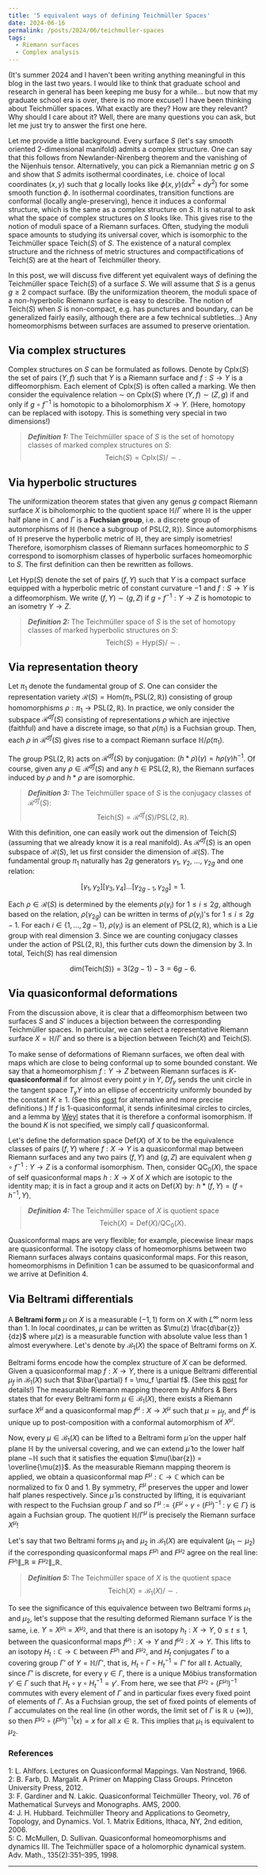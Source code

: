 ```yaml
---
title: '5 equivalent ways of defining Teichmüller Spaces'
date: 2024-06-16
permalink: /posts/2024/06/teichmuller-spaces
tags:
  - Riemann surfaces
  - Complex analysis
---
```


(It's summer 2024 and I haven't been writing anything meaningful in this blog in the last two years. I would like to think that graduate school and research in general has been keeping me busy for a while... but now that my graduate school era is over, there is no more excuse!) I have been thinking about Teichmüller spaces. What exactly are they? How are they relevant? Why should I care about it? Well, there are many questions you can ask, but let me just try to answer the first one here.

Let me provide a little background. Every surface $S$ (let's say smooth oriented $2$-dimensional manifold) admits a complex structure. One can say that this follows from Newlander-Nirenberg theorem and the vanishing of the Nijenhuis tensor. Alternatively, you can pick a Riemannian metric $g$ on $S$ and show that $S$ admits isothermal coordinates, i.e. choice of local coordinates $(x,y)$ such that $g$ locally looks like $\phi(x,y) (dx^2+dy^2)$ for some smooth function $\phi$. In isothermal coordinates, transition functions are conformal (locally angle-preserving), hence it induces a conformal structure, which is the same as a complex structure on $S$. It is natural to ask what the space of complex structures on $S$ looks like. This gives rise to the notion of moduli space of a Riemann surfaces. Often, studying the moduli space amounts to studying its universal cover, which is isomorphic to the Teichmüller space $\text{Teich}(S)$ of $S$. The existence of a natural complex structure and the richness of metric structures and compactifications of $\text{Teich}(S)$ are at the heart of Teichmüller theory.

In this post, we will discuss five different yet equivalent ways of defining the Teichmüller space $\text{Teich}(S)$ of a surface $S$. We will assume that $S$ is a genus $g \geq 2$ compact surface. (By the uniformization theorem, the moduli space of a non-hyperbolic Riemann surface is easy to describe. The notion of $\text{Teich}(S)$ when $S$ is non-compact, e.g. has punctures and boundary, can be generalized fairly easily, although there are a few technical subtleties...) Any homeomorphisms between surfaces are assumed to preserve orientation.

## Via complex structures

Complex structures on $S$ can be formulated as follows. Denote by $\text{Cplx}(S)$ the set of pairs $(Y,f)$ such that $Y$ is a Riemann surface and $f:S \to Y$ is a diffeomorphism.  Each element of $\text{Cplx}(S)$ is often called a marking. We then consider the equivalence relation $\sim$ on $\text{Cplx}(S)$ where $(Y,f) \sim (Z,g)$ if and only if $g \circ f^{-1}$ is homotopic to a biholomorphism $X \to Y$. (Here, homotopy can be replaced with isotopy. This is something very special in two dimensions!)

> **_Definition 1:_** The Teichmüller space of $S$ is the set of homotopy classes of marked complex structures on $S$:
$$
\text{Teich}(S) = \text{Cplx}(S)/\sim.
$$

## Via hyperbolic structures

The uniformization theorem states that given any genus $g$ compact Riemann surface $X$ is biholomorphic to the quotient space $\mathbb{H}/\Gamma$ where $\mathbb{H}$ is the upper half plane in $\mathbb{C}$ and $\Gamma$ is a **Fuchsian group**, i.e. a discrete group of automorphisms of $\mathbb{H}$ (hence a subgroup of $\text{PSL}(2,\mathbb{R})$). Since automorphisms of $\mathbb{H}$ preserve the hyperbolic metric of $\mathbb{H}$, they are simply isometries! Therefore, isomorphism classes of Riemann surfaces homeomorphic to $S$ correspond to isomorphism classes of hyperbolic surfaces homeomorphic to $S$. The first definition can then be rewritten as follows.

Let $\text{Hyp}(S)$ denote the set of pairs $(f,Y)$ such that $Y$ is a compact surface equipped with a hyperbolic metric of constant curvature $-1$ and $f:S \to Y$ is a diffeomorphism. We write $(f,Y) \sim (g,Z)$ if $g \circ f^{-1}:Y \to Z$ is homotopic to an isometry $Y \to Z$.

> **_Definition 2:_** The Teichmüller space of $S$ is the set of homotopy classes of marked hyperbolic structures on $S$:
$$
\text{Teich}(S) = \text{Hyp}(S)/\sim.
$$

## Via representation theory

Let $\pi_1$ denote the fundamental group of $S$. One can consider the representation variety $\mathcal{R}(S) = \text{Hom}(\pi_1, \text{PSL}(2,\mathbb{R}))$ consisting of group homomorphisms $\rho : \pi_1 \to \text{PSL}(2,\mathbb{R})$. In practice, we only consider the subspace $\mathcal{R}^{df}(S)$ consisting of representations $\rho$ which are injective (faithful) and have a discrete image, so that $\rho(\pi_1)$ is a Fuchsian group. Then, each $\rho$ in $\mathcal{R}^{df}(S)$ gives rise to a compact Riemann surface $\mathbb{H}/\rho(\pi_1)$.

The group $\text{PSL}(2,\mathbb{R})$ acts on $\mathcal{R}^{df}(S)$ by conjugation: $(h * \rho)(\gamma) = h \rho(\gamma) h^{-1}$. Of course, given any $\rho \in \mathcal{R}^{df}(S)$ and any $h \in \text{PSL}(2,\mathbb{R})$, the Riemann surfaces induced by $\rho$ and $h*\rho$ are isomorphic.

> **_Definition 3:_** The Teichmüller space of $S$ is the conjugacy classes of $\mathcal{R}^{df}(S)$:
$$
\text{Teich}(S) = \mathcal{R}^{df}(S)/\text{PSL}(2,\mathbb{R}).
$$

With this definition, one can easily work out the dimension of $\text{Teich}(S)$ (assuming that we already know it is a real manifold). As $\mathcal{R}^{df}(S)$ is an open subspace of $\mathcal{R}(S)$, let us first consider the dimension of $\mathcal{R}(S)$. The fundamental group $\pi_1$ naturally has $2g$ generators $\gamma_1$, $\gamma_2$, $\ldots$, $\gamma_{2g}$ and one relation:

$$
[\gamma_1, \gamma_2] [\gamma_3, \gamma_4] \ldots [\gamma_{2g-1}, \gamma_{2g}] = 1.
$$

Each $\rho \in \mathcal{R}(S)$ is determined by the elements $\rho(\gamma_i)$ for $1\leq i \leq 2g$, although based on the relation, $\rho(\gamma_{2g})$ can be written in terms of $\rho(\gamma_i)$'s for $1\leq i \leq 2g-1$. For each $i \in \{1,\ldots,2g-1\}$, $\rho(\gamma_i)$ is an element of $\text{PSL}(2,\mathbb{R})$, which is a Lie group with real dimension $3$. Since we are counting conjugacy classes under the action of $\text{PSL}(2,\mathbb{R})$, this further cuts down the dimension by $3$. In total, $\text{Teich}(S)$ has real dimension

$$
\text{dim}(\text{Teich}(S)) = 3 (2g-1) - 3 = 6g - 6.
$$

## Via quasiconformal deformations

From the discussion above, it is clear that a diffeomorphism between two surfaces $S$ and $S'$ induces a bijection between the corresponding Teichmüller spaces. In particular, we can select a representative Riemann surface $X = \mathbb{H}/\Gamma$ and so there is a bijection between $\text{Teich}(X)$ and $\text{Teich}(S)$.

To make sense of deformations of Riemann surfaces, we often deal with maps which are close to being conformal up to some bounded constant. We say that a homeomorphism $f: Y \to Z$ between Riemann surfaces is $K$-**quasiconformal** if for almost every point $y$ in $Y$, $Df_y$ sends the unit circle in the tangent space $T_{y} Y$ into an ellipse of eccentricity uniformly bounded by the constant $K\geq 1$. (See this [post](/post/2020/08/quasiconformal) for alternative and more precise definitions.) If $f$ is $1$-quasiconformal, it sends infinitesimal circles to circles, and a lemma by [Weyl](/posts/2020/09/extremal-length) states that it is therefore a conformal isomorphism. If the bound $K$ is not specified, we simply call $f$ quasiconformal.

Let's define the deformation space $\text{Def}(X)$ of $X$ to be the equivalence classes of pairs $(f,Y)$ where $f: X \to Y$ is a quasiconformal map between Riemann surfaces and any two pairs $(f,Y)$ and $(g,Z)$ are equivalent when $g\circ f^{-1} : Y \to Z$ is a conformal isomorphism. Then, consider $\text{QC}_0(X)$, the space of self quasiconformal maps $h: X \to X$ of $X$ which are isotopic to the identity map; it is in fact a group and it acts on $\text{Def}(X)$ by: $h * (f,Y) = (f \circ h^{-1}, Y)$.

> **_Definition 4:_** The Teichmüller space of $X$ is quotient space
$$
\text{Teich}(X) = \text{Def}(X)/\text{QC}_0(X).
$$

Quasiconformal maps are very flexible; for example, piecewise linear maps are quasiconformal. The isotopy class of homeomorphisms between two Riemann surfaces always contains quasiconformal maps. For this reason, homeomorphisms in Definition 1 can be assumed to be quasiconformal and we arrive at Definition 4.

## Via Beltrami differentials

A **Beltrami form** $\mu$ on $X$ is a measurable $(-1,1)$ form on $X$ with $L^\infty$ norm less than $1$. In local coordinates, $\mu$ can be written as $\mu(z) \frac{d\bar{z}}{dz}$ where $\mu(z)$ is a measurable function with absolute value less than $1$ almost everywhere. Let's denote by $\mathcal{B}_1(X)$ the space of Beltrami forms on $X$.

Beltrami forms encode how the complex structure of $X$ can be deformed. Given a quasiconformal map $f: X \to Y$, there is a unique Beltrami differential $\mu_f$ in $\mathcal{B}_1(X)$ such that $\bar{\partial} f = \mu_f \partial f$. (See this [post](/posts/2020/11/mrmt) for details!) The measurable Riemann mapping theorem by Ahlfors & Bers states that for every Beltrami form $\mu \in \mathcal{B}_1(X)$, there exists a Riemann surface $X^\mu$ and a quasiconformal map $f^{\mu}: X \to X^\mu$ such that $\mu = \mu_f$, and $f^\mu$ is unique up to post-composition with a conformal automorphism of $X^\mu$.

Now, every $\mu \in \mathcal{B}_1(X)$ can be lifted to a Beltrami form $\hat{\mu}$ on the upper half plane $\mathbb{H}$ by the universal covering, and we can extend $\hat{\mu}$ to the lower half plane $-\mathbb{H}$ such that it satisfies the equation $\mu(\bar{z}) = \overline{\mu(z)}$. As the measurable Riemann mapping theorem is applied, we obtain a quasiconformal map $F^{\mu}: \mathbb{C} \to \mathbb{C}$ which can be normalized to fix $0$ and $1$. By symmetry, $F^{\mu}$ preserves the upper and lower half planes respectively. Since $\hat{\mu}$ is constructed by lifting, it is equivariant with respect to the Fuchsian group $\Gamma$ and so $\Gamma^{\mu} := \{ F^\mu \circ \gamma \circ (F^\mu)^{-1} \: : \: \gamma \in \Gamma\}$ is again a Fuchsian group. The quotient $\mathbb{H}/\Gamma^{\mu}$ is precisely the Riemann surface $X^{\mu}$!

Let's say that two Beltrami forms $\mu_1$ and $\mu_2$ in $\mathcal{B}_1(X)$ are equivalent ($\mu_1 \sim \mu_2$) if the corresponding quasiconformal maps $F^{\mu_1}$ and $F^{\mu_2}$ agree on the real line: $F^{\mu_1}\|\_{\mathbb{R}} \equiv F^{\mu_2}\|\_{\mathbb{R}}$.

> **_Definition 5:_** The Teichmüller space of $X$ is the quotient space
$$
\text{Teich}(X) = \mathcal{B}_1(X)/\sim.
$$

To see the significance of this equivalence between two Beltrami forms $\mu_1$ and $\mu_2$, let's suppose that the resulting deformed Riemann surface $Y$ is the same, i.e. $Y = X^{\mu_1} = X^{\mu_2}$, and that there is an isotopy $h_t: X\to Y$, $0\leq t \leq 1$, between the quasiconformal maps $f^{\mu_1}: X \to Y$ and $f^{\mu_2}: X \to Y$. This lifts to an isotopy $H_t : \mathbb{C} \to \mathbb{C}$ between $F^{\mu_1}$ and $F^{\mu_2}$, and $H_t$ conjugates $\Gamma$ to a covering group $\Gamma'$ of $Y=\mathbb{H}/\Gamma'$, that is, $H_t \circ \Gamma \circ H_t^{-1} = \Gamma'$ for all $t$. Actually, since $\Gamma'$ is discrete, for every $\gamma \in \Gamma$, there is a unique Möbius transformation $\gamma' \in \Gamma$ such that $H_t \circ \gamma \circ H_t^{-1} = \gamma'$. From here, we see that $F^{\mu_2} \circ (F^{\mu_1})^{-1}$ commutes with every element of $\Gamma$ and in particular fixes every fixed point of elements of $\Gamma$. As a Fuchsian group, the set of fixed points of elements of $\Gamma$ accumulates on the real line (in other words, the limit set of $\Gamma$ is $\mathbb{R} \cup \{\infty\}$), so then $F^{\mu_2} \circ (F^{\mu_1})^{-1}(x) = x$ for all $x \in \mathbb{R}$. This implies that $\mu_1$ is equivalent to $\mu_2$.

### References
<a name="fn1">1</a>: L. Ahlfors. Lectures on Quasiconformal Mappings. Van Nostrand, 1966.   
<a name="fn2">2</a>: B. Farb, D. Margalit. A Primer on Mapping Class Groups. Princeton University Press, 2012.   
<a name="fn2">3</a>: F. Gardiner and N. Lakic. Quasiconformal Teichmüller Theory, vol. 76 of Mathematical Surveys and Monographs. AMS, 2000.   
<a name="fn2">4</a>: J. H. Hubbard. Teichmüller Theory and Applications to Geometry, Topology, and Dynamics. Vol. 1. Matrix Editions, Ithaca, NY, 2nd edition, 2006.  
<a name="fn3">5</a>: C. McMullen, D. Sullivan. Quasiconformal homeomorphisms and dynamics III. The Teichmüller space of a holomorphic dynamical system. Adv. Math., 135(2):351–395, 1998.   

------
